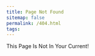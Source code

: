 ```yaml
---
title: Page Not Found
sitemap: false
permalink: /404.html
tags:
---
```


This Page Is Not In Your Current!